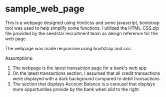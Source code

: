 # sample_web_page

This is a webpage designed using html/css and some javascript, bootstrap tool was used to help simplify some functions. 
I utilized the HTML_CSS.zip file provided by the seedstar recruitment team as design reference for the web page.

The webpage was made responsive using bootstrap and css.

Assumptions: 
1. The webpage is the latest transaction page for a bank's web app
2. On the latest transactions section, I assumed that all credit transactions were displayed with a dark background compared to debit transactions.
3. The section that displays Account Balance is a carousel that displays more opportunities provide by the bank when slid to the right. 
